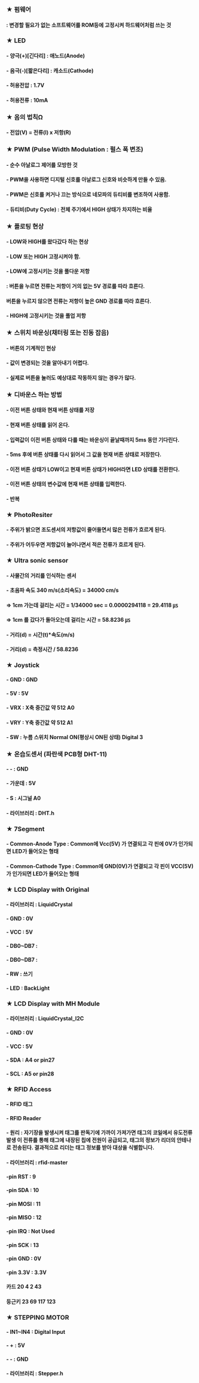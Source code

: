 ### ★ 펌웨어
####    : 변경할 필요가 없는 소프트웨어를 ROM등에 고정시켜 하드웨어처럼 쓰는 것

### ★ LED
####    - 양극(+)[긴다리] : 애노드(Anode)
####    - 음극(-)[짧은다리] : 캐소드(Cathode)
####    - 허용전압 : 1.7V
####    - 허용전류 : 10mA
    
### ★ 옴의 법칙Ω
####    - 전압(V) = 전류(I) x 저항(R)

### ★ PWM (Pulse Width Modulation : 펄스 폭 변조)
####    - 순수 아날로그 제어를 모방한 것
####    - PWM을 사용하면 디지털 신호를 아날로그 신호와 비슷하게 만들 수 있음.
####    - PWM은 신호를 켜거나 끄는 방식으로 네모파의 듀티비를 변조하여 사용함.
####    - 듀티비(Duty Cycle) : 전체 주기에서 HIGH 상태가 차지하는 비율

### ★ 플로팅 현상
####    - LOW와 HIGH를 왔다갔다 하는 현상
####    - LOW 또는 HIGH 고정시켜야 함.
####    - LOW에 고정시키는 것을 풀다운 저항
####      : 버튼을 누르면 전류는 저항이 거의 없는 5V 경로를 따라 흐른다.
####        버튼을 누르지 않으면 전류는 저항이 높은 GND 경로를 따라 흐른다.
####    - HIGH에 고정시키는 것을 풀업 저항

### ★ 스위치 바운싱(채터링 또는 진동 잡음)
####    - 버튼의 기계적인 현상
####    - 값이 변경되는 것을 알아내기 어렵다.
####    - 실제로 버튼을 눌러도 예상대로 작동하지 않는 경우가 많다.

### ★ 디바운스 하는 방법
####    - 이전 버튼 상태와 현재 버튼 상태를 저장
####    - 현재 버튼 상태를 읽어 온다.
####    - 입력값이 이전 버튼 상태와 다를 때는 바운싱이 끝날때까지 5ms 동안 기다린다.
####    - 5ms 후에 버튼 상태를 다시 읽어서 그 값을 현재 버튼 상태로 저장한다.
####    - 이전 버튼 상태가 LOW이고 현재 버튼 상태가 HIGH라면 LED 상태를 전환한다.
####    - 이전 버튼 상태의 변수값에 현재 버튼 상태를 입력한다.
####    - 반복

### ★ PhotoResiter
####    - 주위가 밝으면 조도센서의 저항값이 줄어들면서 많은 전류가 흐르게 된다.
####    - 주위가 어두우면 저항값이 늘어나면서 적은 전류가 흐르게 된다.

### ★ Ultra sonic sensor
####    - 사물간의 거리를 인식하는 센서
####    - 초음파 속도 340 m/s(소리속도)  = 34000 cm/s    
####        => 1cm 가는데 걸리는 시간 = 1/34000 sec = 0.0000294118 = 29.4118 ㎲
####        => 1cm 를 갔다가 돌아오는데 걸리는 시간 = 58.8236 ㎲
####    - 거리(d) = 시간(t)*속도(m/s)
####    - 거리(d) = 측정시간 / 58.8236

### ★ Joystick
####    - GND : GND
####    - 5V : 5V
####    - VRX : X축 중간값 약 512 A0
####    - VRY : Y축 중간값 약 512 A1
####    - SW : 누름 스위치 Normal ON(평상시 ON된 상태) Digital 3

### ★ 온습도센서 (파란색 PCB형 DHT-11)
####    - - : GND
####    - 가운데 : 5V
####    - S : 시그널 A0
####    - 라이브러리 : DHT.h

### ★ 7Segment
####    - Common-Anode Type : Common에 Vcc(5V) 가 연결되고 각 핀에 0V가 인가되면 LED가 들어오는 형태
####    - Common-Cathode Type : Common에 GND(0V)가 연결되고 각 핀이 VCC(5V)가 인가되면 LED가 들어오는 형태

### ★ LCD Display with Original
####    - 라이브러리 : LiquidCrystal
####    - GND : 0V
####    - VCC : 5V
####    - DB0~DB7 :
####    - DB0~DB7 : 
####    - RW : 쓰기
####    - LED : BackLight

### ★ LCD Display with MH Module 
####    - 라이브러리 : LiquidCrystal_I2C                                                                                                                                                                                                                                                                                    
####    - GND : 0V
####    - VCC : 5V
####    - SDA : A4 or pin27
####    - SCL : A5 or pin28

### ★ RFID Access
####    - RFID 태그
####    - RFID Reader
####    - 원리 : 자기장을 발생시켜 태그를 판독기에 가까이 가져가면 태그의 코일에서 유도전류 발생 이 전류를 통해 태그에 내장된 칩에 전원이 공급되고, 태그의 정보가 리더의 안테나로 전송된다. 결과적으로 리더는 태그 정보를 받아 대상을 식별합니다.
####    - 라이브러리 : rfid-master
####    -pin RST : 9
####    -pin SDA : 10
####    -pin MOSI : 11
####    -pin MISO : 12
####    -pin IRQ : Not Used
####    -pin SCK : 13
####    -pin GND : 0V
####    -pin 3.3V : 3.3V
####    카드 20 4 2 43 
####    둥근키 23 69 117 123  

### ★ STEPPING MOTOR
####    - IN1~IN4 : Digital Input
####    - + : 5V
####    - - : GND
####    - 라이브러리 : Stepper.h

